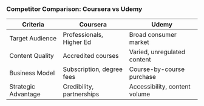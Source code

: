 ### Competitor Comparison: Coursera vs Udemy

| Criteria            | Coursera                         | Udemy                              |
|---------------------|----------------------------------|------------------------------------|
| Target Audience     | Professionals, Higher Ed         | Broad consumer market              |
| Content Quality     | Accredited courses               | Varied, unregulated content        |
| Business Model      | Subscription, degree fees        | Course-by-course purchase          |
| Strategic Advantage | Credibility, partnerships        | Accessibility, content volume      |